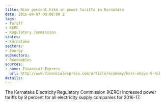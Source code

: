 ```yaml
---
title: Nine percent hike in power tariffs in Karnataka
date: 2016-04-07 00:00:00 Z
tags:
- Tariff
- KERC
- Regulatory Commission
states:
- Karnataka
sectors:
- Energy
subsectors:
- Renewables
sources:
- name: Financial Express
  url: http://www.financialexpress.com/article/economy/kerc-okays-9-hike-in-power-tariff-for-fy17/231093/
details: 
---
```


The Karnataka Electricity Regulatory Commission (KERC) increased power tariffs by 9 percent for all electricity supply companies for 2016-17.
